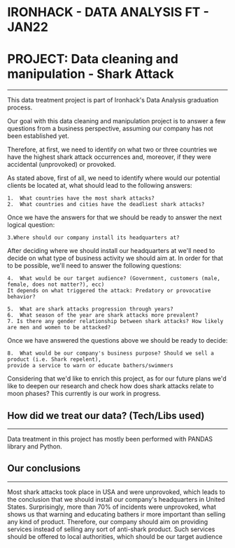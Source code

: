 # IRONHACK - DATA ANALYSIS FT - JAN22
# PROJECT: Data cleaning and manipulation - Shark Attack

---

This data treatment project is part of Ironhack's Data Analysis graduation process.  

Our goal with this data cleaning and manipulation project is to answer a few questions from a business perspective, assuming our company has not been established yet.

Therefore, at first, we need to identify on what two or three countries we have the highest shark attack occurrences and, moreover, 
if they were accidental (unprovoked) or provoked.

As stated above, first of all, we need to identify where would our potential clients be located at, what should lead to the following answers:

    1.  What countries have the most shark attacks?
    2.  What countries and cities have the deadliest shark attacks?

Once we have the answers for that we should be ready to answer the next logical question:

    3.Where should our company install its headquarters at?

After deciding where we should install our headquarters at we'll need to decide on what type of business activity we should aim at. 
In order for that to be possible, we'll need to answer the following questions:

    4.  What would be our target audience? (Government, customers (male, female, does not matter?), ecc) 
    It depends on what triggered the attack: Predatory or provocative behavior?

    5.  What are shark attacks progression through years?
    6.  What season of the year are shark attacks more prevalent?
    7. Is there any gender relationship between shark attacks? How likely are men and women to be attacked?

Once we have answered the questions above we should be ready to decide:

    8.  What would be our company's business purpose? Should we sell a product (i.e. Shark repelent), 
    provide a service to warn or educate bathers/swimmers

Considering that we'd like to enrich this project, as for our future plans we'd like to deepen our research 
and check how does shark attacks relate to moon phases? This currently is our work in progress.

## How did we treat our data? (Tech/Libs used)


---

Data treatment in this project has mostly been performed with PANDAS library and Python.


## Our conclusions

---

Most shark attacks took place in USA and were unprovoked, which leads to the conclusion that we should install our company's headquarters in United States. Surprisingly, more than 70% of incidents were unprovoked, what shows us that warning and educating bathers ir more important than selling any kind of product. Therefore, our company should aim on providing services instead of selling any sort of anti-shark product. Such services should be offered to local authorities, which should be our target audience

